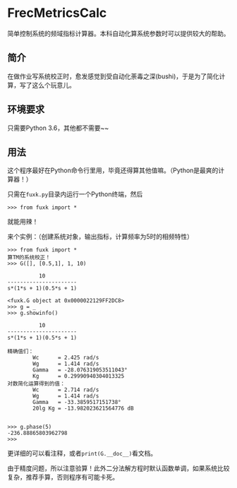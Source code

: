 # FrecMetricsCalc
简单控制系统的频域指标计算器。本科自动化算系统参数时可以提供较大的帮助。

## 简介

在做作业写系统校正时，愈发感觉到受自动化荼毒之深(bushi)，于是为了简化计算，写了这么个玩意儿。

## 环境要求

只需要Python 3.6，其他都不需要~~

## 用法

这个程序最好在Python命令行里用，毕竟还得算其他值嘛。（Python是最爽的计算器！）

只需在`fuxk.py`目录内运行一个Python终端，然后

```
>>> from fuxk import *
```

就能用辣！

来个实例：（创建系统对象，输出指标，计算频率为5时的相频特性）

```
>>> from fuxk import *
算TM的系统校正！
>>> G([], [0.5,1], 1, 10)

          10
----------------------
s*(1*s + 1)(0.5*s + 1)

<fuxk.G object at 0x0000022129FF2DC8>
>>> g = _
>>> g.showinfo()

          10
----------------------
s*(1*s + 1)(0.5*s + 1)

精确值们：
        Wc      = 2.425 rad/s
        Wg      = 1.414 rad/s
        Gamma   = -28.076319053511043°
        Kg      = 0.29990940304013325
对数简化运算得到的值：
        Wc      = 2.714 rad/s
        Wg      = 1.414 rad/s
        Gamma   = -33.3859517151738°
        20lg Kg = -13.982023621564776 dB


>>> g.phase(5)
-236.88865803962798
>>> 
```

更详细的可以看注释，或者`print(G.__doc__)`看文档。

由于精度问题，所以注意验算！此外二分法解方程时默认函数单调，如果系统比较复杂，推荐手算，否则程序有可能卡死。
